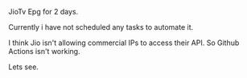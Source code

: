 JioTv Epg for 2 days.

Currently i have not scheduled any tasks to automate it.

I think Jio isn't allowing commercial IPs to access their API. So Github Actions isn't working.

Lets see.
